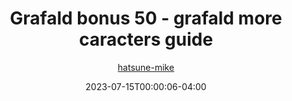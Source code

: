 ---
title: "Grafald bonus 50 - grafald more caracters guide"
type: "image"
date: 2023-07-15T00:00:06-04:00
draft: false
categories:
- blog
- projects
- grafald
image_path: "../img/2023/bonus_50.png"
alt_text: ""
author: "[hatsune-mike](https://cohost.org/hatsune-mike)"
---